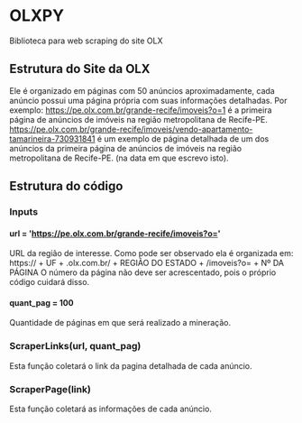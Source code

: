 # OLXPY
Biblioteca para web scraping do site OLX


## Estrutura do Site da OLX
Ele é organizado em páginas com 50 anúncios aproximadamente, cada anúncio possui uma página própria com suas informações detalhadas. Por exemplo:
https://pe.olx.com.br/grande-recife/imoveis?o=1 é a primeira página de anúncios de imóveis na região metropolitana de Recife-PE.
https://pe.olx.com.br/grande-recife/imoveis/vendo-apartamento-tamarineira-730931841 é um exemplo de página detalhada de um dos anúncios da primeira página de anúncios de imóveis na região metropolitana de Recife-PE. (na data em que escrevo isto).

## Estrutura do código

### Inputs
#### url = 'https://pe.olx.com.br/grande-recife/imoveis?o='
URL da região de interesse. Como pode ser observado ela é organizada em:
https:// + UF + .olx.com.br/ + REGIÃO DO ESTADO + /imoveis?o= + Nº DA PÁGINA
O número da página não deve ser acrescentado, pois o próprio código cuidará disso.

#### quant_pag = 100
Quantidade de páginas em que será realizado a mineração.

### ScraperLinks(url, quant_pag)
Esta função coletará o link da pagina detalhada de cada anúncio.

### ScraperPage(link)
Esta função coletará as informações de cada anúncio.

